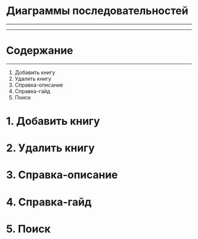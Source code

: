 # Диаграммы последовательностей
***
***
# Содержание 
_____
1. Добавить книгу
2. Удалить книгу
3. Справка-описание
4. Справка-гайд
5. Поиск

# 1. Добавить книгу


# 2. Удалить книгу 

# 3. Справка-описание

# 4. Справка-гайд

# 5. Поиск
